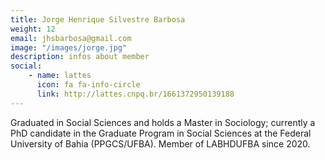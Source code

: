 ```yaml
---
title: Jorge Henrique Silvestre Barbosa
weight: 12
email: jhsbarbosa@gmail.com
image: "/images/jorge.jpg"
description: infos about member
social:
    - name: lattes
      icon: fa fa-info-circle
      link: http://lattes.cnpq.br/1661372950139188
---
```


Graduated in Social Sciences and holds a Master in Sociology; currently a PhD candidate in the Graduate Program in Social Sciences at the Federal University of Bahia (PPGCS/UFBA). Member of LABHDUFBA since 2020.